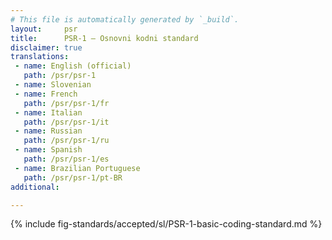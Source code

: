 ```yaml
---
# This file is automatically generated by `_build`.
layout:     psr
title:      PSR-1 — Osnovni kodni standard
disclaimer: true
translations:
 - name: English (official)
   path: /psr/psr-1
 - name: Slovenian
 - name: French
   path: /psr/psr-1/fr
 - name: Italian
   path: /psr/psr-1/it
 - name: Russian
   path: /psr/psr-1/ru
 - name: Spanish
   path: /psr/psr-1/es
 - name: Brazilian Portuguese
   path: /psr/psr-1/pt-BR
additional:

---
```

{% include fig-standards/accepted/sl/PSR-1-basic-coding-standard.md %}
